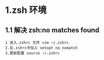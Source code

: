 
# 1.zsh 环境

## 1.1 解决 zsh:no matches found

```
1 进入.zshrc 文件 vim ~/.zshrc
2.在.zshrc中加入 setopt no_nomatch
3.更新配置 source ~/.zshrc
```